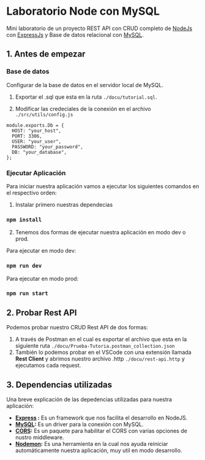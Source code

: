 # Laboratorio Node con MySQL

Mini laboratorio de un proyecto REST API con CRUD completo de [NodeJs](https://nodejs.org/es/) con [ExpressJs](https://expressjs.com/es/) y Base de datos 
relacional con [MySQL](https://www.mysql.com/).


## 1. Antes de empezar

### Base de datos

Configurar de la base de datos en el servidor local de MySQL.

1. Exportar el .sql que esta en la ruta `./docu/tutorial.sql`.

2. Modificar las credeciales de la conexión en el archivo `./src/utils/config.js`

~~~
module.exports.Db = {
  HOST: "your_host",
  PORT: 3306,
  USER: "your_user",
  PASSWORD: "your_password",
  DB: "your_database",
}; 
~~~

### Ejecutar Aplicación

Para iniciar nuestra aplicación vamos a ejecutar los siguientes comandos en el respectivo orden:

1. Instalar primero nuestras dependecias
### `npm install`

2. Tenemos dos formas de ejecutar nuestra aplicación en modo dev o prod.
   
Para ejecutar en modo dev:
### `npm run dev`

Para ejecutar en modo prod:
### `npm run start`


## 2. Probar Rest API


Podemos probar nuestro CRUD Rest API de dos formas:

1. A través de Postman en el cual es exportar el archivo que esta en la siguiente ruta `./docu/Prueba-Tutoria.postman_collection.json`
2. También lo podemos probar en el VSCode con una extensión llamada **Rest Client** y abrimos nuestro archivo .http `./docu/rest-api.http` y ejecutamos cada request.


## 3. Dependencias utilizadas


Una breve explicación de las depedencias utilizadas para nuestra aplicación:

- **[Express](https://www.npmjs.com/package/express) :** Es un framework que nos facilita el desarrollo en NodeJS.
- **[MySQL](https://www.npmjs.com/package/mysql):** Es un driver para la conexión con MySQL.
- **[CORS](https://www.npmjs.com/package/cors):** Es un paquete para habilitar el CORS con varias opciones de nustro middleware.
- **[Nodemon](https://www.npmjs.com/package/nodemon):** Es una herramienta en la cual nos ayuda reiniciar automáticamente nuestra aplicación, muy util en modo desarrollo.

